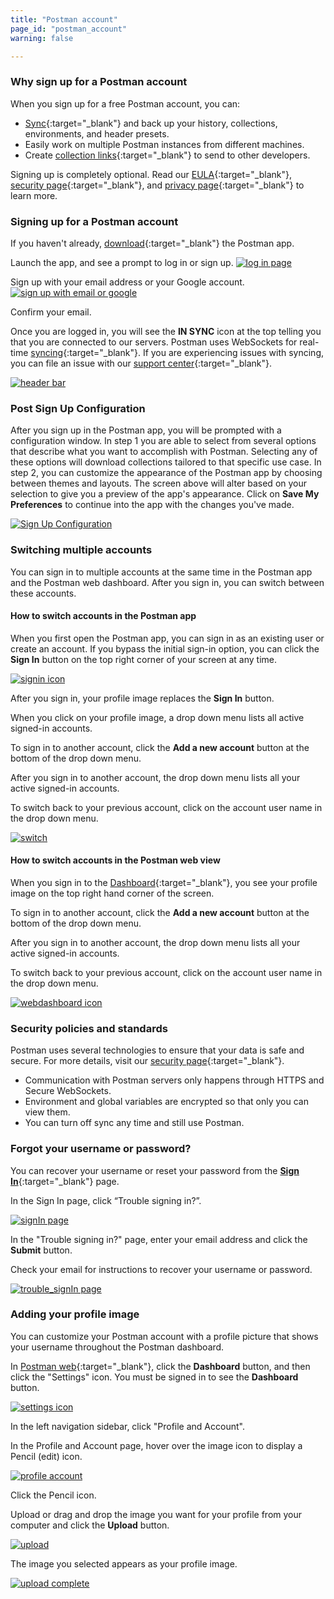 ```yaml
---
title: "Postman account"
page_id: "postman_account"
warning: false

---
```


### Why sign up for a Postman account

When you sign up for a free Postman account, you can:

   *   [Sync](/docs/v6/postman/launching_postman/syncing){:target="_blank"} and back up your history, collections, environments, and header presets.
   *   Easily work on multiple Postman instances from different machines.
   *   Create [collection links](/docs/v6/postman/collections/sharing_collections){:target="_blank"} to send to other developers.

Signing up is completely optional. Read our [EULA](https://www.getpostman.com/licenses/postman_base_app){:target="_blank"}, [security page](https://www.getpostman.com/security){:target="_blank"}, and [privacy page](https://www.getpostman.com/licenses/privacy){:target="_blank"} to learn more.


### Signing up for a Postman account

If you haven't already, [download](https://www.getpostman.com/apps){:target="_blank"} the Postman app.

Launch the app, and see a prompt to log in or sign up.
    [![log in page](https://s3.amazonaws.com/postman-static-getpostman-com/postman-docs/59135838.png)](https://s3.amazonaws.com/postman-static-getpostman-com/postman-docs/59135838.png)  

Sign up with your email address or your Google account.
    [![sign up with email or google](https://s3.amazonaws.com/postman-static-getpostman-com/postman-docs/signUp.png)](https://s3.amazonaws.com/postman-static-getpostman-com/postman-docs/signUp.png)  

Confirm your email.

Once you are logged in, you will see the **IN SYNC** icon at the top telling you that you are connected to our servers. Postman uses WebSockets for real-time [syncing](/docs/postman/launching_postman/syncing){:target="_blank"}. If you are experiencing issues with syncing, you can file an issue with our [support center](https://support.getpostman.com/hc/en-us){:target="_blank"}.

[![header bar](https://s3.amazonaws.com/postman-static-getpostman-com/postman-docs/WS-HeaderToolBar-new+button1.png)](https://s3.amazonaws.com/postman-static-getpostman-com/postman-docs/WS-HeaderToolBar-new+button1.png)

### Post Sign Up Configuration

After you sign up in the Postman app, you will be prompted with a configuration window. In step 1 you are able to select from several options that describe what you want to accomplish with Postman. Selecting any of these options will download collections tailored to that specific use case. In step 2, you can customize the appearance of the Postman app by choosing between themes and layouts. The screen above will alter based on your selection to give you a preview of the app's appearance. Click on **Save My Preferences** to continue into the app with the changes you've made. 

[![Sign Up Configuration](https://s3.amazonaws.com/postman-static-getpostman-com/postman-docs/docs6.1update/Screen+Shot+2018-05-09+at+6.13.04+PM.png)](https://s3.amazonaws.com/postman-static-getpostman-com/postman-docs/docs6.1update/Screen+Shot+2018-05-09+at+6.13.04+PM.png)



### Switching multiple accounts

You can sign in to multiple accounts at the same time in the Postman app and the Postman web dashboard. After you sign in, you can switch between these accounts. 

#### How to switch accounts in the Postman app 

When you first open the Postman app, you can sign in as an existing user or create an account. 
If you bypass the initial sign-in option, you can click the **Sign In** button on the top right corner of your screen at any time.

[![signin icon](https://s3.amazonaws.com/postman-static-getpostman-com/postman-docs/WS-basic-white.png)](https://s3.amazonaws.com/postman-static-getpostman-com/postman-docs/WS-basic-white.png)

After you sign in, your profile image replaces the **Sign In** button.

When you click on your profile image, a drop down menu lists all active signed-in accounts.

To sign in to another account, click the **Add a new account** button at the bottom of the drop down menu.

After you sign in to another account, the drop down menu lists all your active signed-in accounts.

To switch back to your previous account, click on the account user name in the drop down menu.

[![switch](https://s3.amazonaws.com/postman-static-getpostman-com/postman-docs/WS-switchProfiles-app-white1.png)](https://s3.amazonaws.com/postman-static-getpostman-com/postman-docs/WS-switchProfiles-app-white1.png)

#### How to switch accounts in the Postman web view

When you sign in to the [Dashboard]({{site.pm.gs}}/dashboard){:target="_blank"}, you see your profile image on the top right hand corner of the screen.  

To sign in to another account, click the **Add a new account** button at the bottom of the drop down menu.

After you sign in to another account, the drop down menu lists all your active signed-in accounts.

To switch back to your previous account, click on the account user name in the drop down menu.

[![webdashboard icon](https://s3.amazonaws.com/postman-static-getpostman-com/postman-docs/WS-switchProfiles-webDashboard-2.png)](https://s3.amazonaws.com/postman-static-getpostman-com/postman-docs/WS-switchProfiles-webDashboard-2.png)


### Security policies and standards

Postman uses several technologies to ensure that your data is safe and secure. For more details, visit our [security page](https://www.getpostman.com/security){:target="_blank"}.

   *   Communication with Postman servers only happens through HTTPS and Secure WebSockets.
   *   Environment and global variables are encrypted so that only you can view them.
   *   You can turn off sync any time and still use Postman.

### Forgot your username or password?

You can recover your username or reset your password from the [**Sign In**](https://identity.getpostman.com/login){:target="_blank"} page. 

In the Sign In page, click “Trouble signing in?”.

[![signIn page](https://s3.amazonaws.com/postman-static-getpostman-com/postman-docs/WS-SignInPage1-a.png)](https://s3.amazonaws.com/postman-static-getpostman-com/postman-docs/WS-SignInPage1-a.png)

In the "Trouble signing in?" page, enter your email address and click the **Submit** button.
   
Check your email for instructions to recover your username or password.

[![trouble_signIn page](https://s3.amazonaws.com/postman-static-getpostman-com/postman-docs/WS-signIn_trouble.png)](https://s3.amazonaws.com/postman-static-getpostman-com/postman-docs/WS-signIn_trouble.png)

### Adding your profile image

You can customize your Postman account with a profile picture that shows your username throughout the Postman dashboard.

In [Postman web](https://www.getpostman.com/){:target="_blank"}, click the **Dashboard** button, and then click the "Settings" icon. You must be signed in to see the **Dashboard** button.

[![settings icon](https://s3.amazonaws.com/postman-static-getpostman-com/postman-docs/settings-icon.png)](https://s3.amazonaws.com/postman-static-getpostman-com/postman-docs/settings-icon.png)

In the left navigation sidebar, click "Profile and Account".

In the Profile and Account page, hover over the image icon to display a Pencil (edit) icon.

[![profile account](https://s3.amazonaws.com/postman-static-getpostman-com/postman-docs/WS-profile-account-page2.png)](https://s3.amazonaws.com/postman-static-getpostman-com/postman-docs/WS-profile-account-page2.png)

Click the Pencil icon.

Upload or drag and drop the image you want for your profile from your computer and click the **Upload** button.


[![upload](https://s3.amazonaws.com/postman-static-getpostman-com/postman-docs/WS-upload-image1.png)](https://s3.amazonaws.com/postman-static-getpostman-com/postman-docs/WS-upload-image1.png)

The image you selected appears as your profile image.

[![upload complete](https://s3.amazonaws.com/postman-static-getpostman-com/postman-docs/WS-profile-pic-complete1-a.png)](https://s3.amazonaws.com/postman-static-getpostman-com/postman-docs/WS-profile-pic-complete1-a.png)




